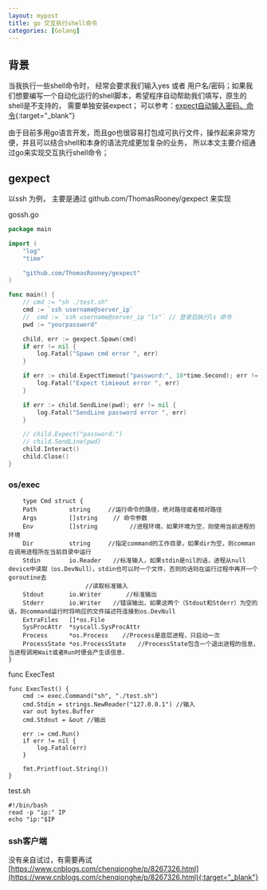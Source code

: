 ```yaml
---
layout: mypost
title: go 交互执行shell命令
categories: [Golang]
---
```


## 背景
当我执行一些shell命令时， 经常会要求我们输入yes 或者 用户名/密码；如果我们想要编写一个自动化运行的shell脚本，希望程序自动帮助我们填写，原生的shell是不支持的， 需要单独安装expect； 可以参考：[expect自动输入密码、命令](https://www.chenyudong.com/archives/expect-non-interactive-ssh-login-password-authentication.html){:target="_blank"}

由于目前多用go语言开发，而且go也很容易打包成可执行文件，操作起来非常方便，并且可以结合shell和本身的语法完成更加复杂的业务， 所以本文主要介绍通过go来实现交互执行shell命令；

## gexpect

以ssh 为例， 主要是通过 github.com/ThomasRooney/gexpect 来实现

gossh.go
````go
package main

import (
	"log"
	"time"

	"github.com/ThomasRooney/gexpect"
)

func main() {
	// cmd := "sh ./test.sh"
    cmd := `ssh username@server_ip`
    // 	cmd := `ssh username@server_ip "ls"` // 登录后执行ls 命令
	pwd := "yourpassword"

	child, err := gexpect.Spawn(cmd)
	if err != nil {
		log.Fatal("Spawn cmd error ", err)
	}

	if err := child.ExpectTimeout("password:", 10*time.Second); err != nil {
		log.Fatal("Expect timieout error ", err)
	}

	if err := child.SendLine(pwd); err != nil {
		log.Fatal("SendLine password error ", err)
	}

    // child.Expect("password:")
	// child.SendLine(pwd)
	child.Interact()
	child.Close()
}

````

### os/exec

        type Cmd struct {
    	Path         string　　　//运行命令的路径，绝对路径或者相对路径
    	Args         []string　　 // 命令参数
    	Env          []string         //进程环境，如果环境为空，则使用当前进程的环境
    	Dir          string　　　//指定command的工作目录，如果dir为空，则comman在调用进程所在当前目录中运行
    	Stdin        io.Reader　　//标准输入，如果stdin是nil的话，进程从null device中读取（os.DevNull），stdin也可以时一个文件，否则的话则在运行过程中再开一个goroutine去
    　　　　　　　　　　　　　//读取标准输入
    	Stdout       io.Writer       //标准输出
    	Stderr       io.Writer　　//错误输出，如果这两个（Stdout和Stderr）为空的话，则command运行时将响应的文件描述符连接到os.DevNull
    	ExtraFiles   []*os.File 　　
    	SysProcAttr  *syscall.SysProcAttr
    	Process      *os.Process    //Process是底层进程，只启动一次
    	ProcessState *os.ProcessState　　//ProcessState包含一个退出进程的信息，当进程调用Wait或者Run时便会产生该信息．
    }

func ExecTest
````
func ExecTest() {
	cmd := exec.Command("sh", "./test.sh")
	cmd.Stdin = strings.NewReader("127.0.0.1") //输入
	var out bytes.Buffer
	cmd.Stdout = &out //输出

	err := cmd.Run()
	if err != nil {
		log.Fatal(err)
	}

	fmt.Printf(out.String())
}
````
test.sh
````
#!/bin/bash
read -p "ip:" IP 
echo "ip:"$IP
````


### ssh客户端

没有亲自试过，有需要再试
[https://www.cnblogs.com/chenqionghe/p/8267326.html](https://www.cnblogs.com/chenqionghe/p/8267326.html){:target="_blank"}